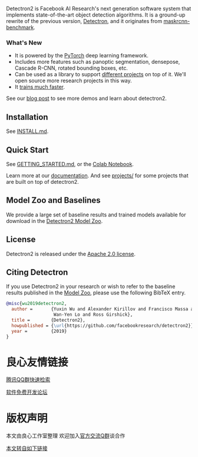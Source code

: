  

Detectron2 is Facebook AI Research's next generation software system
that implements state-of-the-art object detection algorithms.
It is a ground-up rewrite of the previous version,
[Detectron](http://u.720life.cn/g/54145d0471d91890860f7f8463c0304697d9ece9d0ba791376c04b68e0cd9a5b7ef0f9a39f74f2e30e02852f65db2bcb),
and it originates from [maskrcnn-benchmark](http://u.720life.cn/g/54145d0471d91890860f7f8463c0304697d9ece9d0ba791376c04b68e0cd9a5bc2f03f0f0b3f69be7bb7e1fe06be0d6a4e2409926e276d89b6ba390f435dede3).

 
   
 

### What's New
* It is powered by the [PyTorch](http://u.720life.cn/g/0faea9741bf14e278603aaaaa67ce68a126c977af56338ddfa68b7994cf6fba5) deep learning framework.
* Includes more features such as panoptic segmentation, densepose, Cascade R-CNN, rotated bounding boxes, etc.
* Can be used as a library to support [different projects](projects/) on top of it.
  We'll open source more research projects in this way.
* It [trains much faster](http://u.720life.cn/g/ab35e864a15cc451e0d141f463df7919b611d3e1f8283e4dd11534922347ff1d8c3c94fd841aaf23055d532c4f06e7611c0121bed0c051a3619ff419f83300d1).

See our [blog post](http://u.720life.cn/g/ea7ac396afb438b437522e1945b6f86851c7ebc0b3b76c38f66d197270bb0be7981d4b480ec094365aa1f06462ca3ee4a93606eb3ce4531039a26afe6994056e87efa26c2dc78ec5452c7ed260ff43f386d7616d491ac9838678f3b96c4d4c94)
to see more demos and learn about detectron2.

## Installation

See [INSTALL.md](INSTALL.md).

## Quick Start

See [GETTING_STARTED.md](GETTING_STARTED.md),
or the [Colab Notebook](http://u.720life.cn/g/0f77d744095a1b5116b170278fdae062e03aae381068bd64aa436fb90b6db114d128b6fff5cd2709f527d460bd6f9bc88b5bc6ad35eb3b84f2b70e864615cb6a05edfc8df4fbbab92d8aab89d2331253).

Learn more at our [documentation](http://u.720life.cn/g/ab35e864a15cc451e0d141f463df7919b8ab21a0bafa4e682960d11fe33d4cbffb9d625fc2dd04f603d27e67dec67034).
And see [projects/](projects/) for some projects that are built on top of detectron2.

## Model Zoo and Baselines

We provide a large set of baseline results and trained models available for download in the [Detectron2 Model Zoo](MODEL_ZOO.md).


## License

Detectron2 is released under the [Apache 2.0 license](LICENSE).

## Citing Detectron

If you use Detectron2 in your research or wish to refer to the baseline results published in the [Model Zoo](MODEL_ZOO.md), please use the following BibTeX entry.

```BibTeX
@misc{wu2019detectron2,
  author =       {Yuxin Wu and Alexander Kirillov and Francisco Massa and
                  Wan-Yen Lo and Ross Girshick},
  title =        {Detectron2},
  howpublished = {\url{https://github.com/facebookresearch/detectron2}},
  year =         {2019}
}
```



 # 良心友情链接

[腾讯QQ群快速检索](http://u.720life.cn/s/8cf73f7c)

[软件免费开发论坛](http://u.720life.cn/s/bbb01dc0)

# 版权声明 

本文由良心工作室整理 欢迎加入[官方交流Q群](https://u.720life.cn/s/f2316816)谈合作

[本文转自如下链接](http://u.720life.cn/g/2e71d0f0a5c601172267ba20d3a43c6e99846fd4c2e37052f0ed8e0b9c887290eab3bd55d5cea62a1539fa334c8ee172a57d8d3e38d1cb894d764f909d83681b)